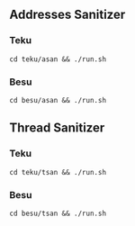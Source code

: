 ## Addresses Sanitizer

### Teku

```
cd teku/asan && ./run.sh
```

### Besu

```
cd besu/asan && ./run.sh
```

## Thread Sanitizer

### Teku

```
cd teku/tsan && ./run.sh
```

### Besu

```
cd besu/tsan && ./run.sh
```
